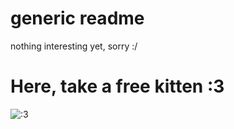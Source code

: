 generic readme
==============
nothing interesting yet, sorry :/

Here, take a free kitten :3
========================
![:3](http://data2.whicdn.com/images/49410220/tumblr_mgo9g3g18t1rfykbqo1_250_thumb.jpg ":3")